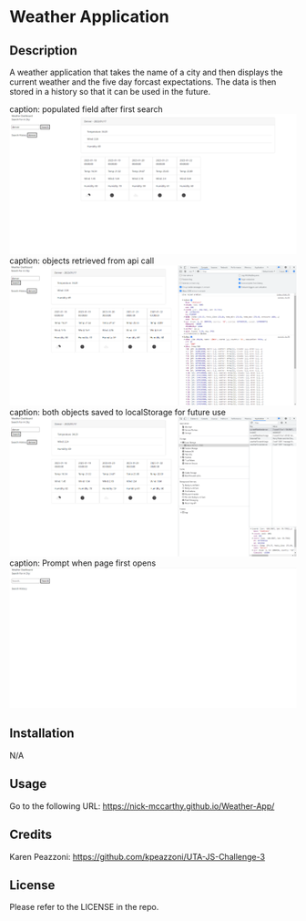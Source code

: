 # Weather Application

## Description
A weather application that takes the name of a city and then displays the current weather and the five day forcast expectations. The data is then stored in a history so that it can be used in the future.

caption: populated field after first search
<br>
![<img src="first-search.png" width="250"/>](images/first-search.png)
<br>
caption: objects retrieved from api call
<br>
![<img src="two-api-call-objects.png" width="250"/>](images/two-api-call-objects.png)
<br>
caption: both objects saved to localStorage for future use
<br>
![<img src="two-objects-saved-to-localStorage.png" width="250"/>](images/two-objects-saved-to-localStorage.png)
<br>
caption: Prompt when page first opens
<br>
![<img src="weather-prompt.png" width="250"/>](images/weather-prompt.png)

## Installation
N/A
## Usage
Go to the following URL:  https://nick-mccarthy.github.io/Weather-App/

## Credits
Karen Peazzoni: https://github.com/kpeazzoni/UTA-JS-Challenge-3
## License
Please refer to the LICENSE in the repo.

